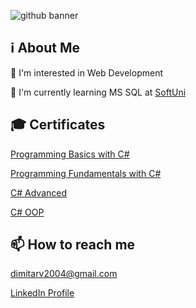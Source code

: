 ![github banner](https://user-images.githubusercontent.com/76208848/180754728-c21c8eea-af86-4930-8ebf-28c6ceeeaa50.png)

## ℹ️ About Me
👀 I'm interested in Web Development

🌱 I'm currently learning MS SQL at [SoftUni](https://softuni.bg/)

## 🎓 Certificates
[Programming Basics with C#](https://softuni.bg/certificates/Details/124141/b458e543)

[Programming Fundamentals with C#](https://softuni.bg/certificates/Details/139432/8ae64d41)

[C# Advanced](https://softuni.bg/certificates/details/144022/09847da2)

[C# OOP](https://softuni.bg/Certificates/Details/150776/f940927c)

## 📫 How to reach me
[dimitarv2004@gmail.com](https://mail.google.com/mail/u/0/#inbox?compose=CllgCJZXhWpbslLpbsGjTJlcMlNPkHsCxXDqlfnKGkZhRVLDxcHxtthgDsWkVCClgzKvQdQgLLq)

[LinkedIn Profile](https://www.linkedin.com/in/dimitar-vasilev-a38b65235/)
